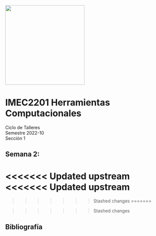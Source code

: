 <img src='../../../documents/uniandes.png' width='250'/>

# IMEC2201 Herramientas Computacionales 
Ciclo de Talleres <br>
Semestre 2022-10 <br>
Sección 1 <br>

## Semana 2:

<<<<<<< Updated upstream
<<<<<<< Updated upstream
=======

>>>>>>> Stashed changes
=======

>>>>>>> Stashed changes
## Bibliografía